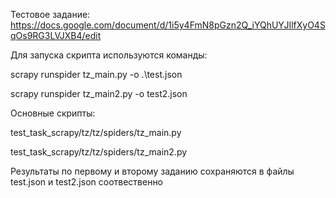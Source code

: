 Тестовое задание: https://docs.google.com/document/d/1i5y4FmN8pGzn2Q_iYQhUYJIlfXyO4SqOs9RG3LVJXB4/edit

Для запуска скрипта используются команды:

  scrapy runspider tz_main.py -o .\test.json
  
  scrapy runspider tz_main2.py -o test2.json

Основные скрипты:

test_task_scrapy/tz/tz/spiders/tz_main.py

test_task_scrapy/tz/tz/spiders/tz_main2.py

Результаты по первому и второму заданию сохраняются в файлы test.json и test2.json соотвественно
